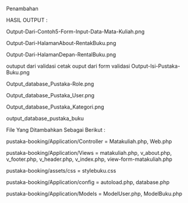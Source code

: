 Penambahan 


HASIL OUTPUT :

Output-Dari-Contoh5-Form-Input-Data-Mata-Kuliah.png

Output-Dari-HalamanAbout-RentakBuku.png

Output-Dari-HalamanDepan-RentalBuku.png
 
 outuput dari validasi cetak
 ouput dari form validasi
 Output-Isi-Pustaka-Buku.png

Output_database_Pustaka-Role.png

Output_database_Pustaka_User.png

Output_database_Pustaka_Kategori.png

output_database_pustaka_buku

File Yang Ditambahkan Sebagai Berikut :

pustaka-booking/Application/Controller = Matakuliah.php, Web.php

pustaka-booking/Application/Views = matakuliah.php, v_about.php, v_footer.php, v_header.php, v_index.php, view-form-matakuliah.php

pustaka-booking/assets/css = stylebuku.css

pustaka-booking/Application/config = autoload.php, database.php

pustaka-booking/Application/Models = ModelUser.php, ModelBuku.php
